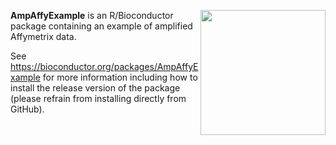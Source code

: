 [<img src="https://www.bioconductor.org/images/logo/jpg/bioconductor_logo_rgb.jpg" width="200" align="right"/>](https://bioconductor.org/)

**AmpAffyExample** is an R/Bioconductor package containing an example of amplified Affymetrix data.

See https://bioconductor.org/packages/AmpAffyExample for more information including how to install the release version of the package (please refrain from installing directly from GitHub).

